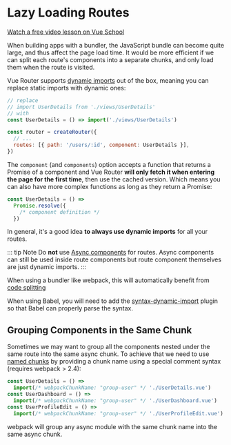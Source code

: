 # Lazy Loading Routes

<div class="vueschool"><a href="https://vueschool.io/lessons/lazy-loading-routes-vue-cli-only?friend=vuerouter" target="_blank" rel="sponsored noopener" title="Learn about lazy loading routes">Watch a free video lesson on Vue School</a></div>

When building apps with a bundler, the JavaScript bundle can become quite large, and thus affect the page load time. It would be more efficient if we can split each route's components into a separate chunks, and only load them when the route is visited.

Vue Router supports [dynamic imports](https://developer.mozilla.org/en-US/docs/Web/JavaScript/Reference/Statements/import#Dynamic_Imports) out of the box, meaning you can replace static imports with dynamic ones:

```js
// replace
// import UserDetails from './views/UserDetails'
// with
const UserDetails = () => import('./views/UserDetails')

const router = createRouter({
  // ...
  routes: [{ path: '/users/:id', component: UserDetails }],
})
```

The `component` (and `components`) option accepts a function that returns a Promise of a component and Vue Router **will only fetch it when entering the page for the first time**, then use the cached version. Which means you can also have more complex functions as long as they return a Promise:

```js
const UserDetails = () =>
  Promise.resolve({
    /* component definition */
  })
```

In general, it's a good idea **to always use dynamic imports** for all your routes.

::: tip Note
Do **not** use [Async components](https://v3.vuejs.org/guide/component-dynamic-async.html#async-components) for routes. Async components can still be used inside route components but route component themselves are just dynamic imports.
:::

When using a bundler like webpack, this will automatically benefit from [code splitting](https://webpack.js.org/guides/code-splitting/)

When using Babel, you will need to add the [syntax-dynamic-import](https://babeljs.io/docs/plugins/syntax-dynamic-import/) plugin so that Babel can properly parse the syntax.

## Grouping Components in the Same Chunk

Sometimes we may want to group all the components nested under the same route into the same async chunk. To achieve that we need to use [named chunks](https://webpack.js.org/guides/code-splitting/#dynamic-imports) by providing a chunk name using a special comment syntax (requires webpack > 2.4):

```js
const UserDetails = () =>
  import(/* webpackChunkName: "group-user" */ './UserDetails.vue')
const UserDashboard = () =>
  import(/* webpackChunkName: "group-user" */ './UserDashboard.vue')
const UserProfileEdit = () =>
  import(/* webpackChunkName: "group-user" */ './UserProfileEdit.vue')
```

webpack will group any async module with the same chunk name into the same async chunk.
